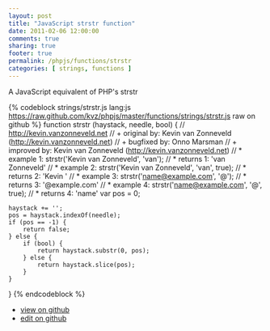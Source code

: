 ```yaml
---
layout: post
title: "JavaScript strstr function"
date: 2011-02-06 12:00:00
comments: true
sharing: true
footer: true
permalink: /phpjs/functions/strstr
categories: [ strings, functions ]
---
```

A JavaScript equivalent of PHP's strstr
<!-- more -->
{% codeblock strings/strstr.js lang:js https://raw.github.com/kvz/phpjs/master/functions/strings/strstr.js raw on github %}
function strstr (haystack, needle, bool) {
    // http://kevin.vanzonneveld.net
    // +   original by: Kevin van Zonneveld (http://kevin.vanzonneveld.net)
    // +   bugfixed by: Onno Marsman
    // +   improved by: Kevin van Zonneveld (http://kevin.vanzonneveld.net)
    // *     example 1: strstr('Kevin van Zonneveld', 'van');
    // *     returns 1: 'van Zonneveld'
    // *     example 2: strstr('Kevin van Zonneveld', 'van', true);
    // *     returns 2: 'Kevin '
    // *     example 3: strstr('name@example.com', '@');
    // *     returns 3: '@example.com'
    // *     example 4: strstr('name@example.com', '@', true);
    // *     returns 4: 'name'
    var pos = 0;

    haystack += '';
    pos = haystack.indexOf(needle);
    if (pos == -1) {
        return false;
    } else {
        if (bool) {
            return haystack.substr(0, pos);
        } else {
            return haystack.slice(pos);
        }
    }
}
{% endcodeblock %}
<ul>
 <li><a href="https://github.com/kvz/phpjs/blob/master/functions/strings/strstr.js">view on github</a></li>
 <li><a href="https://github.com/kvz/phpjs/edit/master/functions/strings/strstr.js">edit on github</a></li>
</ul>

